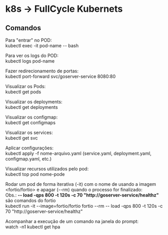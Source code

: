 # k8s -> FullCycle Kubernets

## Comandos

Para "entrar" no POD:  
kubectl exec -it pod-name -- bash

Para ver os logs do POD:  
kubectl logs pod-name

Fazer redirecionamento de portas:  
kubectl port-forward svc/goserver-service 8080:80

Visualizar os Pods:  
kubectl get pods

Visualizar os deployments:  
kubectl get deployments

Visualizar os configmap:  
kubectl get configmaps

Visualizar os services:  
kubectl get svc

Aplicar configurações:  
kubectl apply -f nome-arquivo.yaml (service.yaml, deployment.yaml, configmap.yaml, etc.)

Visualizar recursos utilizados pelo pod:  
kubectl top pod nome-pode

Rodar um pod de forma iterativa (-it) com o nome de <fortio> usando a imagem <fortio/fortio> e apagar (--rm) quando o processo for finalizado:  
Obs.: **-- load -qps 800 -t 120s -c 70 "http://goserver-service/healthz"** são comandos do fortio  
kubectl run -it --image=fortio/fortio fortio --rm  -- load -qps 800 -t 120s -c 70 "http://goserver-service/healthz"  

Acompanhar a execução de um comando na janela do prompt:  
watch -n1 kubectl get hpa

